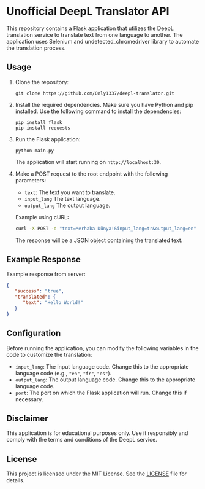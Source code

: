 # Unofficial DeepL Translator API

This repository contains a Flask application that utilizes the DeepL translation service to translate text from one language to another. The application uses Selenium and undetected_chromedriver library to automate the translation process.

## Usage

1. Clone the repository:

   ```
   git clone https://github.com/Only1337/deepl-translator.git
   ```


2. Install the required dependencies. Make sure you have Python and pip installed. Use the following command to install the dependencies:

   ```
   pip install flask
   pip install requests
   ```

3. Run the Flask application:

   ```
   python main.py
   ```

   The application will start running on `http://localhost:30`.

4. Make a POST request to the root endpoint with the following parameters:

   - `text`: The text you want to translate.
   - `input_lang` The text language.
   - `output_lang` The output language.

   Example using cURL:

   ```bash
   curl -X POST -d "text=Merhaba Dünya!&input_lang=tr&output_lang=en" http://localhost:30
   ```

   The response will be a JSON object containing the translated text.

## Example Response

Example response from server:

```json
{
   "success": "true",
   "translated": {
      "text": "Hello World!"
   }
}
```

## Configuration

Before running the application, you can modify the following variables in the code to customize the translation:

- `input_lang`: The input language code. Change this to the appropriate language code (e.g., `"en"`, `"fr"`, `"es"`).
- `output_lang`: The output language code. Change this to the appropriate language code.
- `port`: The port on which the Flask application will run. Change this if necessary.

## Disclaimer

This application is for educational purposes only. Use it responsibly and comply with the terms and conditions of the DeepL service.


## License

This project is licensed under the MIT License. See the [LICENSE](LICENSE) file for details.
